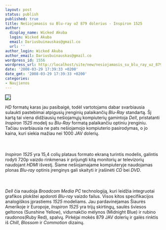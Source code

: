 ```yaml
---
layout: post
status: publish
published: true
title: Nešiojamasis su Blu-ray už 879 dolerius - Inspiron 1525
author:
  display_name: Wicked Akuba
  login: Wicked Akuba
  email: Dariusbuinauskas@gmail.co
  url: ''
author_login: Wicked Akuba
author_email: Dariusbuinauskas@gmail.co
wordpress_id: 1556
wordpress_url: http://localhost/site/new/nesiojamasis_su_blu_ray_uz_879_dolerius___inspiron_1525/
date: '2008-03-29 17:39:33 +0200'
date_gmt: '2008-03-29 17:39:33 +0200'
categories:
- Naujienos
---
```

<div class="imgright"><img src="http://www.technews.lt/upl/Failai/Dell_Inspiron_1525.jpg" border="1"></div>
<p><i>HD</i> formatų karas jau pasibaigė, todėl vartotojams dabar svarbiausia sulaukti pastebimai atpigusių įrenginių palaikančių <i>Blu-Ray</i> standartą. Šį kartą tai viena didžiausių nešiojamųjų kompiuterių gamintoja <i>Dell</i>, pristatanti <i>Inspiron 1525</i> modelį su <i>Blu-Ray</i> formatą palaikančiu optiniu įrenginiu. Tačiau svarbiausia ne pats nešiojamojo kompiuterio pasirodymas, o jo kaina, kuri siekia mažiau nei 1000 JAV dolerių.<br />
<br><br />
<br><i>Inspiron 1525</i> yra 15,4 colių plataus formato ekraną turintis modelis, galintis rodyti 720p vaizdo rinkmenas ir prijungti kitą monitorių ar televizorių naudojant <i>HDMI</i> išvestį. Šiame nešiojamajame kompiuteryje naudojamas plonas <i>Blu-ray</i> optinis įrenginys gali skaityti ir įrašinėti <i>CD</i> bei <i>DVD</i>.<br />
<br><br />
<br><i>Dell</i> čia naudoja <i>Broadcom Media PC</i> technologiją, kuri leidžia integruotai grafikos plokštei apdoroti <i>Blu-ray</i> vaizdo failus. Visos kitos specifikacijos analogiškos įprastiems <i>1525</i> modeliams. Jau pardavinėjamas Šiaurės Amerikoje ir Europoje, <i>Inspiron 1525</i> yra trijų skirtingų, saulės šviesos geltonos (Sunshine Yellow), vidurnakčio mėlynos (Midnight Blue) ir rubino raudonos(Ruby Red), spalvų. Pirkėjai mokės 879 JAV dolerių ir galės rinktis iš <i>Chill</i>, <i>Blossom</i> ir <i>Commotion</i> dizainų.<br />
<br></p>
